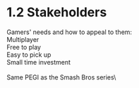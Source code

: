 # 1.2 Stakeholders

Gamers' needs and how to appeal to them:\
Multiplayer\
Free to play\
Easy to pick up\
Small time investment\
\
Same PEGI as the Smash Bros series\
